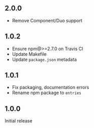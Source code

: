 ## 2.0.0

- Remove Component/Duo support

## 1.0.2

- Ensure npm@>=2.7.0 on Travis CI
- Update Makefile
- Update `package.json` metadata

## 1.0.1

- Fix packaging, documentation errors
- Rename npm package to `entries`

## 1.0.0

Initial release
